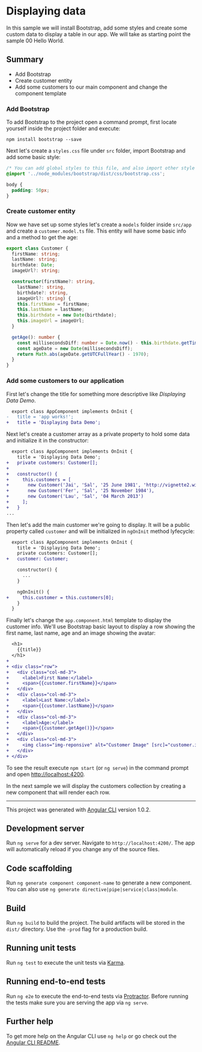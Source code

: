 # Displaying data

In this sample we will install Bootstrap, add some styles and create some custom data to display a table in our app.
We will take as starting point the sample 00 Hello World.

## Summary
- Add Bootstrap
- Create customer entity
- Add some customers to our main component and change the component template

### Add Bootstrap

To add Bootstrap to the project open a command prompt, first locate yourself inside the project folder and execute:

```shell
npm install bootstrap --save
```

Next let's create a `styles.css` file under `src` folder, import Bootstrap and add some basic style:

```css
/* You can add global styles to this file, and also import other style files */
@import '../node_modules/bootstrap/dist/css/bootstrap.css';

body {
  padding: 50px;
}
```

### Create customer entity

Now we have set up some styles let's create a `models` folder inside `src/app` and create a `customer.model.ts` file. This entity will have some basic info and a method to get the age:

```ts
export class Customer {
  firstName: string;
  lastName: string;
  birthdate: Date;
  imageUrl?: string;

  constructor(firstName?: string,
    lastName?: string,
    birthdate?: string,
    imageUrl?: string) {
    this.firstName = firstName;
    this.lastName = lastName;
    this.birthdate = new Date(birthdate);
    this.imageUrl = imageUrl;
  }

  getAge(): number {
    const millisecondsDiff: number = Date.now() - this.birthdate.getTime();
    const ageDate = new Date(millisecondsDiff);
    return Math.abs(ageDate.getUTCFullYear() - 1970);
  }
}
```

### Add some customers to our application

First let's change the title for something more descriptive like _Displaying Data Demo_.

```diff
  export class AppComponent implements OnInit {
-   title = 'app works!';
+   title = 'Displaying Data Demo';
```

Next let's create a customer array as a private property to hold some data and initialize it in the constructor:

```diff
  export class AppComponent implements OnInit {
    title = 'Displaying Data Demo';
+   private customers: Customer[];
+
+   constructor() {
+     this.customers = [
+       new Customer('Jai', 'Sal', '25 June 1981', 'http://vignette2.wikia.nocookie.+et/disney/images/d/d6/ANGER_Fullbody_Render.png/revision/latest?+b=20150615084744'),
+       new Customer('Fer', 'Sal', '25 November 1984'),
+       new Customer('Lau', 'Sal', '04 March 2013')
+     ];
+   }
...
```

Then let's add the main customer we're going to display. It will be a public property called `customer` and will be initialized in `ngOnInit` method lyfecycle:

```diff
  export class AppComponent implements OnInit {
    title = 'Displaying Data Demo';
    private customers: Customer[];
+   customer: Customer;

    constructor() {
      ...
    }

    ngOnInit() {
+     this.customer = this.customers[0];
    }
  }
```

Finally let's change the `app.component.html` template to display the customer info. We'll use Bootstrap basic layout to display a row showing the first name, last name, age and an image showing the avatar:

```diff
  <h1>
    {{title}}
  </h1>
+
+ <div class="row">
+   <div class="col-md-3">
+     <label>First Name:</label>
+     <span>{{customer.firstName}}</span>
+   </div>
+   <div class="col-md-3">
+     <label>Last Name:</label>
+     <span>{{customer.lastName}}</span>
+   </div>
+   <div class="col-md-3">
+     <label>Age:</label>
+     <span>{{customer.getAge()}}</span>
+   </div>
+   <div class="col-md-3">
+     <img class="img-reponsive" alt="Customer Image" [src]="customer.imageUrl"/>
+   </div>
+ </div>
```

To see the result execute `npm start` (or `ng serve`) in the command prompt and open [http://localhost:4200](http://localhost:4200).

In the next sample we will display the customers collection by creating a new component that will render each row.

---

This project was generated with [Angular CLI](https://github.com/angular/angular-cli) version 1.0.2.

## Development server

Run `ng serve` for a dev server. Navigate to `http://localhost:4200/`. The app will automatically reload if you change any of the source files.

## Code scaffolding

Run `ng generate component component-name` to generate a new component. You can also use `ng generate directive|pipe|service|class|module`.

## Build

Run `ng build` to build the project. The build artifacts will be stored in the `dist/` directory. Use the `-prod` flag for a production build.

## Running unit tests

Run `ng test` to execute the unit tests via [Karma](https://karma-runner.github.io).

## Running end-to-end tests

Run `ng e2e` to execute the end-to-end tests via [Protractor](http://www.protractortest.org/).
Before running the tests make sure you are serving the app via `ng serve`.

## Further help

To get more help on the Angular CLI use `ng help` or go check out the [Angular CLI README](https://github.com/angular/angular-cli/blob/master/README.md).
